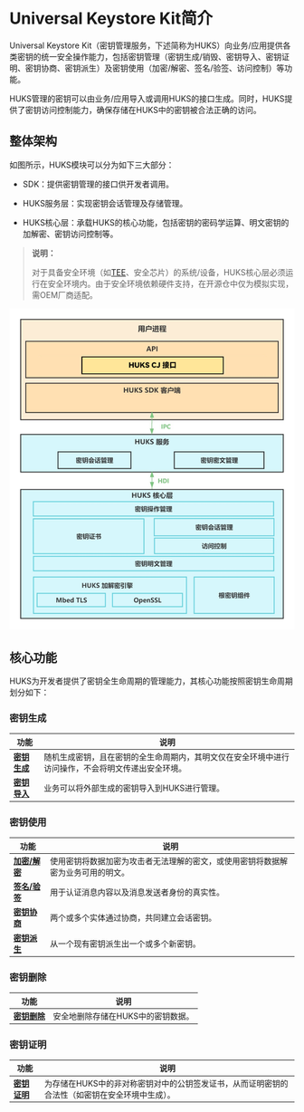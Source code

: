 # Universal Keystore Kit简介

Universal Keystore Kit（密钥管理服务，下述简称为HUKS）向业务/应用提供各类密钥的统一安全操作能力，包括密钥管理（密钥生成/销毁、密钥导入、密钥证明、密钥协商、密钥派生）及密钥使用（加密/解密、签名/验签、访问控制）等功能。

HUKS管理的密钥可以由业务/应用导入或调用HUKS的接口生成。同时，HUKS提供了密钥访问控制能力，确保存储在HUKS中的密钥被合法正确的访问。

## 整体架构

如图所示，HUKS模块可以分为如下三大部分：

- SDK：提供密钥管理的接口供开发者调用。

- HUKS服务层：实现密钥会话管理及存储管理。

- HUKS核心层：承载HUKS的核心功能，包括密钥的密码学运算、明文密钥的加解密、密钥访问控制等。

> **说明：**
>
> 对于具备安全环境（如[TEE](./cj-huks-concepts.md)、安全芯片）的系统/设备，HUKS核心层必须运行在安全环境内。由于安全环境依赖硬件支持，在开源仓中仅为模拟实现，需OEM厂商适配。

![zh-cn_image_0000001736030930](./figures/zh-cn_image_0000001736030930.png)

## 核心功能

HUKS为开发者提供了密钥全生命周期的管理能力，其核心功能按照密钥生命周期划分如下：

### 密钥生成

| 功能 | 说明 |
| -------- | -------- |
| **[密钥生成](./cj-huks-key-generation-overview.md)** | 随机生成密钥，且在密钥的全生命周期内，其明文仅在安全环境中进行访问操作，不会将明文传递出安全环境。 |
| **[密钥导入](./cj-huks-key-import-overview.md)** | 业务可以将外部生成的密钥导入到HUKS进行管理。 |

### 密钥使用

| 功能 | 说明 |
| -------- | -------- |
| **[加密/解密](./cj-huks-encryption-decryption-overview.md)** | 使用密钥将数据加密为攻击者无法理解的密文，或使用密钥将数据解密为业务可用的明文。 |
| **[签名/验签](./cj-huks-signing-signature-verification-overview.md)** | 用于认证消息内容以及消息发送者身份的真实性。 |
| **[密钥协商](./cj-huks-key-agreement-overview.md)** | 两个或多个实体通过协商，共同建立会话密钥。 |
| **[密钥派生](./cj-huks-key-derivation-overview.md)** | 从一个现有密钥派生出一个或多个新密钥。 |

### 密钥删除

| 功能 | 说明 |
| -------- | -------- |
| **[密钥删除](./cj-huks-delete-key.md)** | 安全地删除存储在HUKS中的密钥数据。 |

### 密钥证明

| 功能 | 说明 |
| -------- | -------- |
| **[密钥证明](./cj-huks-key-attestation-overview.md)** | 为存储在HUKS中的非对称密钥对中的公钥签发证书，从而证明密钥的合法性（如密钥在安全环境中生成）。 |
